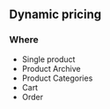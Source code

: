 

## Dynamic pricing

### Where

- Single product 
- Product Archive
- Product Categories
- Cart 
- Order








